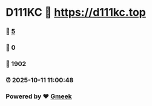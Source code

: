 # D111KC :link: https://d111kc.top 
### :page_facing_up: [5](https://d111kc.top/tag.html) 
### :speech_balloon: 0 
### :hibiscus: 1902 
### :alarm_clock: 2025-10-11 11:00:48 
### Powered by :heart: [Gmeek](https://github.com/Meekdai/Gmeek)
